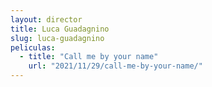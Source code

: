 ```yaml
---
layout: director
title: Luca Guadagnino
slug: luca-guadagnino
peliculas:
  - title: "Call me by your name"
    url: "2021/11/29/call-me-by-your-name/"
---
```

